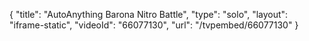 {
    "title": "AutoAnything Barona Nitro Battle",
    "type": "solo",
    "layout": "iframe-static",
    "videoId": "66077130",
    "url": "\/tvpembed\/66077130"
}